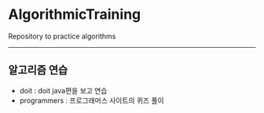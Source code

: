 # AlgorithmicTraining
Repository to practice algorithms

-------------------------

## 알고리즘 연습
* doit : doit java편을 보고 연습
* programmers : 프로그래머스 사이트의 퀴즈 풀이
